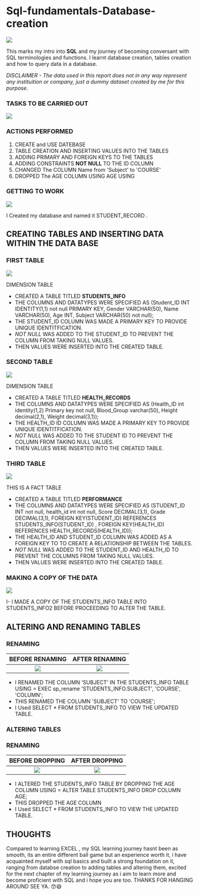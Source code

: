# Sql-fundamentals-Database-creation
![](sql.jpg)

This marks my intro into **SQL** and my journey of becoming conversant with SQL terminologies and functions. I learnt database creation, tables creation and how to query data in a database.

_DISCLAIMER - The data used in this report does not in any way represent any instituition or company, just a dummy dataset created by me for this purpose_.

### TASKS TO BE CARRIED OUT

![](fsql.png)

### ACTIONS PERFORMED

1. CREATE and USE DATEBASE
2. TABLE CREATION AND INSERTING VALUES INTO THE TABLES
3. ADDING PRIMARY AND FOREIGN KEYS TO THE TABLES
4. ADDING CONSTRAINTS **NOT NULL** TO THE ID COLUMN
5. CHANGED The COLUMN Name from 'Subject' to 'COURSE'
6. DROPPED The AGE COLUMN USING AGE USING

### GETTING TO WORK

![](DATAB.png)

I Created my database and named it STUDENT_RECORD .

## CREATING TABLES AND INSERTING DATA WITHIN THE DATA BASE

### FIRST TABLE

![](T1.png)

DIMENSION TABLE
- CREATED A TABLE TITLED **STUDENTS_INFO**
- THE COLUMNS AND DATATYPES WERE SPECIFIED AS (Student_ID INT IDENTITY(1,1) not null PRIMARY KEY, Gender VARCHAR(50), Name VARCHAR(50), Age INT, 
Subject VARCHAR(50) not null);
- THE STUDENT_ID COLUMN WAS MADE A PRIMARY KEY TO PROVIDE UNIQUE IDENTITFICATION.
- _NOT NULL_ WAS ADDED TO THE STUDENT_ID TO PREVENT THE COLUMN FROM TAKING NULL VALUES.
- THEN VALUES WERE INSERTED INTO THE CREATED TABLE.

 ### SECOND TABLE

![](HR.png)

 DIMENSION TABLE
- CREATED A TABLE TITLED **HEALTH_RECORDS**
- THE COLUMNS AND DATATYPES WERE SPECIFIED AS (Health_ID int identity(1,2) Primary key not null, Blood_Group varchar(50), Height decimal(2,1), Weight decimal(3,1));
- THE HEALTH_ID ID COLUMN WAS MADE A PRIMARY KEY TO PROVIDE UNIQUE IDENTITFICATION.
- _NOT NULL_ WAS ADDED TO THE STUDENT ID TO PREVENT THE COLUMN FROM TAKING NULL VALUES.
- THEN VALUES WERE INSERTED INTO THE CREATED TABLE.

### THIRD TABLE

![](P.png)

THIS IS A FACT TABLE
- CREATED A TABLE TITLED **PERFORMANCE**
- THE COLUMNS AND DATATYPES WERE SPECIFIED AS (STUDENT_ID INT not null, health_id int not null, Score DECIMAL(3,1), Grade DECIMAL(3,1), 
FOREIGN KEY(STUDENT_ID) REFERENCES  STUDENTS_INFO(STUDENT_ID) ,
FOREIGN KEY(HEALTH_ID) REFERENCES HEALTH_RECORDS(HEALTH_ID));
- THE HEALTH_ID  AND STUDENT_ID COLUMN WAS ADDED AS A FOREIGN KEY TO TO CREATE A RELATIONSHIP BETWEEN THE TABLES.
- _NOT NULL_ WAS ADDED TO THE STUDENT_ID AND HEALTH_ID TO PREVENT THE COLUMNS FROM TAKING NULL VALUES.
- THEN VALUES WERE INSERTED INTO THE CREATED TABLE.
### MAKING A COPY OF THE DATA

![](COPY.png)

I- I MADE A COPY OF THE STUDENTS_INFO TABLE INTO STUDENTS_INFO2 BEFORE PROCEEDING TO ALTER THE TABLE.

## ALTERING AND RENAMING TABLES

### RENAMING         
BEFORE RENAMING       |      AFTER RENAMING
:--------------------:|:---------------------:
 ![](B4T.png)         |           ![](AT.png)

- I RENAMED THE COLUMN 'SUBJECT' IN THE STUDENTS_INFO TABLE USING = EXEC sp_rename 'STUDENTS_INFO.SUBJECT', 'COURSE', 'COLUMN';
- THIS RENAMED THE COLUMN 'SUBJECT' TO 'COURSE';
-  I Used SELECT * FROM STUDENTS_INFO TO VIEW THE UPDATED TABLE.

### ALTERING TABLES

### RENAMING 

BEFORE DROPPING       |      AFTER DROPPING
:--------------------:|:---------------------:
 ![](B4T.png)         |           ![](DC.png)

- I ALTERED THE STUDENTS_INFO TABLE BY DROPPING THE AGE COLUMN USING = ALTER TABLE STUDENTS_INFO
DROP COLUMN AGE;
- THIS DROPPED THE AGE COLUMN
- I Used SELECT * FROM STUDENTS_INFO TO VIEW THE UPDATED TABLE.

## THOUGHTS

Compared to learning EXCEL , my SQL learning journey hasnt been as smooth, its an entire different ball game but an experience worth it, i have acquainted myself with sql basics and built a strong foundation on it, ranging from databse creation to adding tables and altering them, excited for the next chapter of my learning journey as i aim to learn more and become proficient with SQL and i hope you are too.
THANKS FOR HANGING AROUND
SEE YA. 😙😄








